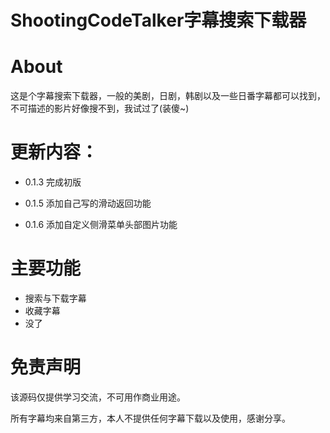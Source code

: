 # ShootingCodeTalker字幕搜索下载器

# About

这是个字幕搜索下载器，一般的美剧，日剧，韩剧以及一些日番字幕都可以找到，不可描述的影片好像搜不到，我试过了(装傻~)

# 更新内容：

- 0.1.3 完成初版

- 0.1.5 添加自己写的滑动返回功能

- 0.1.6 添加自定义侧滑菜单头部图片功能

# 主要功能

- 搜索与下载字幕
- 收藏字幕
- 没了

# 免责声明

该源码仅提供学习交流，不可用作商业用途。

所有字幕均来自第三方，本人不提供任何字幕下载以及使用，感谢分享。
